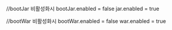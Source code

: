 //bootJar 비활성화시
bootJar.enabled = false
jar.enabled = true

//bootWar 비활성화시
bootWar.enabled = false
war.enabled = true

